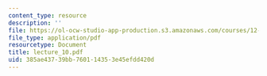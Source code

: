 ```yaml
---
content_type: resource
description: ''
file: https://ol-ocw-studio-app-production.s3.amazonaws.com/courses/12-746-marine-organic-geochemistry-spring-2005/385ae43739bb760114353e45efdd420d_lecture_10.pdf
file_type: application/pdf
resourcetype: Document
title: lecture_10.pdf
uid: 385ae437-39bb-7601-1435-3e45efdd420d
---
```

